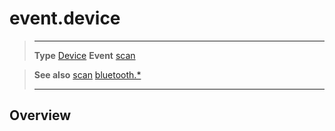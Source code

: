 # event.device

> --------------------- ------------------------------------------------------------------------------------------
> __Type__              [Device](/plugin/bluetooth/type/Device/index.md)
> __Event__             [scan](/plugin/bluetooth/event/scan/index.md)


> __See also__          [scan](/plugin/bluetooth/event/scan/index.md)
>						[bluetooth.*](/plugin/bluetooth.md)
> --------------------- ------------------------------------------------------------------------------------------

## Overview